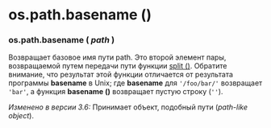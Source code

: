 # os.path.basename \(\)

### os.path.basename \( _path_ \)

Возвращает базовое имя пути path. Это второй элемент пары, возвращаемой путем передачи пути функции [split \(\)](os.path.split.md). Обратите внимание, что результат этой функции отличается от результата программы **basename** в Unix; где **basename** для `'/foo/bar/'` возвращает `'bar'`, а функция **basename \(\)** возвращает пустую строку \(`''`\).

_Изменено в версии 3.6:_ Принимает объект, подобный пути \(_path-like object_\).

